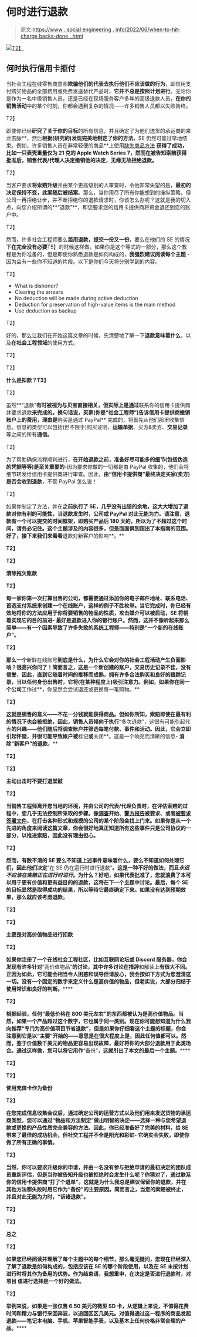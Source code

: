 # 何时进行退款

> 原文:[https://www . social engineering . info/2022/06/when-to-hit-charge backs-done . html](https://www.socialengineering.info/2022/06/when-to-hit-chargebacks-done.html)

[![](../Images/94681ba5eff69f431e23b5c6dd5a2638.png)T2】](https://blogger.googleusercontent.com/img/b/R29vZ2xl/AVvXsEj589X7mECreSIJ8ZqKZgOcBR11NAqN3PFCtSA7qAk_lWsAozQnPYuKP8F2Mb1hqrEyCojOjaYSXgJ2fj2LtDySkDpyqs9X9aRwZvqSRWvPnybS-mxehSBmWwD2OeRhhNedYeyii6CsyhsrPWpwDIoklCK_sIbLT3Erzivv4dRydRo89UfBRRkL0Mz4/s226/When%20To%20Hit%20Chargebacks.%20www.socialengineers.net.jpg)

## **何时执行信用卡拒付**

当社会工程在线零售商意图**欺骗他们的代表去执行他们不应该做的行为**，即信用支付购买物品的全部费用或免费发送替代产品时，**它并不总是按照计划进行**。无论你是作为一名中级销售人员，还是已经在现场服务客户多年的高级退款人员，**在你的销售活动**中的某个时刻，你都会遇到复杂的情况——许多销售人员都以失败告终。

 T2】

即使你已经**研究了关于你的目标**的所有信息，并且确定了为他们送货的承运商的来龙去脉**，然后**根据(研究的)发现完美地制定了你的方法**，SE 仍然可能过早地结束。例如，许多销售人员在非常轻便的商品**上使用[缺失商品方法](https://www.socialengineers.net/2020/09/the-missing-item-method-done.html) **获得了成功，比如一只表壳重量仅为 21 克的 Apple Watch Series 7，然而在被告知索赔获得批准后，**销售代表/代理人决定撤销他的决定，无缘无故拒绝退款**。**

 T2】

当客户要求**将索赔升级**并由某个更高级别的人审查时，令他非常失望的是，**最初的决定保持不变，此案随后被结案**。那么，当你用尽了所有你能想到的操纵策略，但公司一再拒绝让步，并不断拒绝你的退款请求时，你该怎么办呢？这就是我的切入点，向您介绍所谓的**“退款”**，即您要求您的信用卡提供商将资金退还到您的账户中。

 T2】

然而，许多社会工程师要么**滥用退款，提交一份又一份**，要么在他们的 SE 的情况下**在完全没有必要**T5】的时候这样做。如果你是这个等式的一部分，那么这个教程是为你准备的，但是即使你熟悉退款是如何构成的，**我强烈建议阅读每个主题** -因为会有一些你不知道的片段。以下是你们今天将分别学到的内容。

 T2】

*   What is dishonor?
*   Clearing the arrears
*   No deduction will be made during active deduction
*   Deduction for preservation of high-value items is the main method
*   Use deduction as backup

 T2】

好的，那么让我们在开始这篇文章的时候，先清楚地了解一下**退款意味着什么**，以及**在社会工程领域**的使用方式。

 T2】

 T2】

**什么是扣款？T3】**

 T2】

虽然**“退款”**有时被视为与贝宝直接相关，但实际上是通过**联系你的信用卡提供商并要求退款**来完成的。换句话说，买家(你是“社会工程师”)告诉信用卡提供商撤销账户上的费用，理由是**购买是通过 PayPal** 完成的，将首先从他们那里收集信息。信息的类型可以包括(但不限于)购买证明、**运输单据**、买方&卖方、**交易记录**等之间的所有**通信。**

 T2】

为了帮助确保流程顺利进行，**在开始退款之前，准备好尽可能多的细节(包括伪造的凭据等等)是至关重要的**-因为要求你做的一切都是由 PayPal 收集的，他们会将细节转发给信用卡提供商进行审查。因此，**由“信用卡提供商”最终决定买家(卖方)是否会收到退款**，不管 PayPal 怎么说！

 T2】

如果你制定了方法，并在**之前执行了 SE，几乎没有出错的余地，**这大大增加了退款对你有利的可能性，当退款发生时，**公司或 PayPal 对此无能为力**。请注意，退款有一个可以提交的时间框架，即购买产品后 180 天的**，所以为了不超过这个时间，请务必记住。这个主题涉及的内容很多，但是面面俱到超出了本指南的范围。好了，接下来我们来看看**退款对新客户的影响**。**

 **T2】**

 **T2】**

****清除拖欠账款****

 **T2】**

**每一家你第一次打算出售的公司，**都需要通过添加你的电子邮件地址、联系电话、首选支付系统来创建一个在线账户**，这样的例子不胜枚举。当它完成时，你已经有效地将你的方法应用于你将要销售的物品的性质，攻击媒介可以被启动，SE 将朝着实现它的目的前进- **最好是退款进入你的银行账户。**然而，这并不像听起来那么简单——有一个因素导致了许多失败的系统工程师——特别是**“一个新的在线账户”**。**

 **T2】**

**那么一个**新鲜在线账号**到底是什么，为什么它会对你的社会工程活动产生负面影响？很高兴你问了！简而言之，**这是一个新创建的账户，交易历史记录不佳，没有信誉**，因此，直到它随着时间的推移而成熟，拥有许多合法购买和良好的跟踪记录，**当以任何身份出售时，它将(在某种程度上)吸引注意力**。例如，如果你在同一个公司**工作过**，你显然会尝试退还或更换每一笔购物。**

 **T2】**

**这就是销售的意义——不花一分钱就能获得商品。但如你所知，**索赔即使在最有利的情况下也会被拒绝**，因此，销售人员倾向于执行**“多次退款”，这很有可能引起代表**的兴趣——他们随后将调查账户并筛选每笔付款、事件和活动。因此，它会立即引起怀疑，并很可能导致帐户被**标记**或**关闭**。这是一个响亮而清晰的信息- **消除“新客户”的退款**。**

 **T2】**

 **T2】**

****主动出击时不要打退堂鼓****

 **T2】**

**当销售工程师离开您当地的环境，并由公司的代表/代理负责时，**在评估索赔的过程中，您几乎无法控制所采取的步骤**。像[调查](https://www.socialengineers.net/2020/04/company-investigation.html)开始、[警方报告](https://www.socialengineers.net/2021/01/filing-police-report.html)被要求、或者[被要求签署文件](https://www.socialengineers.net/2021/05/asked-to-sign-documents.html)、**在打击各种形式和规模的公司**的某个阶段会找上门来。如果你是从一个先进的角度来阅读这篇文章，你会很好地真正知道所有这些事件只是公司协议的一部分，以推进索赔，因此没有理由担心。**

 **T2】**

**然而，有数不清的 SE 要么不知道上述事件意味着什么，要么不知道如何处理它们，因此他们决定**“在 SE 仍在运行时进行退款”**。这是一种不好的做法，而且*永远不应该在索赔正在进行时进行*。为什么？好吧，如果代表批准了，**您就浪费了本可以用于更有价值和更有益目的的退款**，这将在下一个主题中讨论。最后，每个 SE 的目标显然是取得成功的结果，所以等待它最终确定下来。**如果没有达到预期效果，那么就应该考虑退款**。**

 **T2】**

 **T2】**

****主要是对高价值物品进行扣款****

 **T2】**

**如果你注册了一个在线社会工程社区，比如互联网论坛或 Discord 服务器，你会发现有许多针对**“高价值物品”**的讨论，其中许多讨论在措辞**和解读**上有很大不同。正因为如此，**它可能会相当令人困惑和误导**但请放心，我会按如下方式为您澄清这一切。没有一个固定的数字来定义什么是高价值的物品，但老实说，大部分归结于使用常识和良好的判断。******

 ****T2】****

****根据经验，**任何“最低价格在 800 美元左右”的东西都被认为是高价值物品**。当然，如果一个产品超过这个数字，它也属于同一类别。现在你可能想知道为什么我向**推荐“专门为高价值项目节省退款”，但是如果你仔细看这个主题的标题，你会注意到它是以**“主要”**开始的——意思是**在很大程度上是**，因此任何值都可以。然而，鉴于价值数千美元的物品更容易出现故障，**最好将你的大部分退款用于此类场合**。通过这样做，您可以将它用作**“备份”**，这就引出了本文的最后一个主题。******

 ****T2】****

 ****T2】****

******使用充值卡作为备份******

 ****T2】****

****在您完成**信息收集会议**后，通过确定公司的运营方式以及他们用来发送货物的承运商类型，您可以通过**“物品和方法制定”**做出明智的决定——选择一种与您希望退款或更换的产品性质完全兼容的方法。因此，你已经准备好了完美的材料，给 SE 带来了最佳的成功机会，但社交工程并不全是阳光和彩虹- **它确实会失败，即使你做了所有正确的事情**。****

 ****T2】****

****当然，你可以**要求升级你的申请，并由一名没有参与拒绝申请的最初决定的团队成员**重新评估，但是当你被告知升级也被拒绝时会发生什么呢？你猜对了，**通过联系你的信用卡提供商**“打了个退单”。这就是为什么我总是建议保留你的退款，并在其他方法都失败时用它作为“备份”的主要原因。简而言之，当您的索赔被终止，并且对此无能为力时，**“诉诸退款”**。****

 ****T2】****

 ****T2】****

******总之******

 ****T2】****

****如果您已经阅读并理解了每个主题中的每个细节，那么毫无疑问，您现在已经深入了解了**退款是如何构成的**，包括**应该在 SE 的哪个阶段使用**，以及**在 SE 未按计划进行时将其作为备用**的优势。作为结束语，我想重申，在决定是否进行退款时，对项目 **值**进行**选择是一个好的做法。******

 ****T2】****

****举例来说，如果是一张仅售 6.50 美元的微型 SD 卡**，从逻辑上来说，不值得花费时间和精力与银行来回奔波，以追回区区几美元。对值得通过这一程序的商品发起退款——笔记本电脑、手机、苹果智能手表，以及基本上**任何价格非常合理的产品**。******